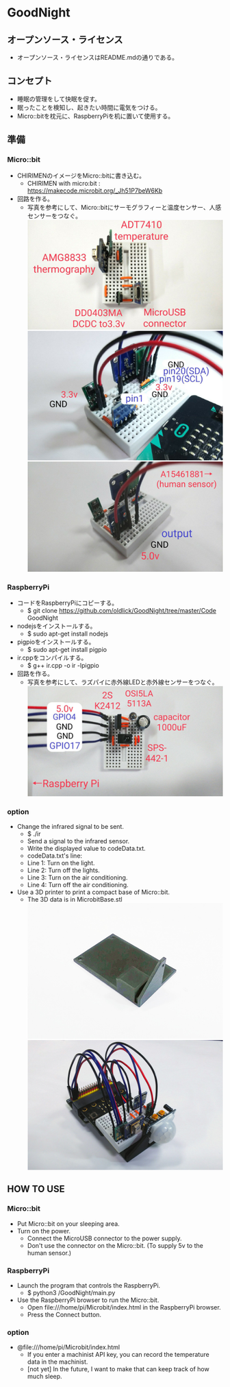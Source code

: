 # GoodNight
## オープンソース・ライセンス
- オープンソース・ライセンスはREADME.mdの通りである。

## コンセプト
- 睡眠の管理をして快眠を促す。
- 眠ったことを検知し、起きたい時間に電気をつける。
- Micro::bitを枕元に、RaspberryPiを机に置いて使用する。

## 準備
### Micro::bit
- CHIRIMENのイメージをMicro::bitに書き込む。
  - CHIRIMEN with micro:bit : https://makecode.microbit.org/_Jh51P7beW6Kb
- 回路を作る。
  - 写真を参考にして、Micro::bitにサーモグラフィーと温度センサー、人感センサーをつなぐ。  
  ![MicrobitModules.jpg](/Image/MicrobitModules.jpg)  
  ![MicrobitPins.jpg](/Image/MicrobitPins.jpg)  
  ![MicrobitHumansensor.jpg](/Image/MicrobitHumansensor.jpg)

### RaspberryPi
- コードをRaspberryPiにコピーする。
  - $ git clone https://github.com/oldlick/GoodNight/tree/master/Code GoodNight
- nodejsをインストールする。
  - $ sudo apt-get install nodejs
- pigpioをインストールする。
  - $ sudo apt-get install pigpio
- ir.cppをコンパイルする。
  - $ g++ ir.cpp -o ir -lpigpio
- 回路を作る。
  - 写真を参考にして、ラズパイに赤外線LEDと赤外線センサーをつなぐ。  
  ![MicrobitModules.jpg](/Image/RaspberrypiModules.jpg)

### option
- Change the infrared signal to be sent.
  - $ ./ir
  - Send a signal to the infrared sensor.
  - Write the displayed value to codeData.txt.
  - codeData.txt's line:
  - Line 1: Turn on the light.
  - Line 2: Turn off the lights.
  - Line 3: Turn on the air conditioning.
  - Line 4: Turn off the air conditioning.  
- Use a 3D printer to print a compact base of Micro::bit.
  - The 3D data is in MicrobitBase.stl
  ![MicrobitBase.jpg](/Image/MicrobitBase.jpg)  
  ![MicrobitAssemble.jpg](/Image/MicrobitAssemble.jpg)



## HOW TO USE
### Micro::bit
- Put Micro::bit on your sleeping area.
- Turn on the power.
  - Connect the MicroUSB connector to the power supply.
  - Don't use the connector on the Micro::bit. (To supply 5v to the human sensor.)

### RaspberryPi
- Launch the program that controls the RaspberryPi.
  - $ python3 /GoodNight/main.py
- Use the RaspberryPi browser to run the Micro::bit.
  - Open file:///home/pi/Microbit/index.html in the RaspberryPi browser.
  - Press the Connect button.

### option
- @file:///home/pi/Microbit/index.html
  - If you enter a machinist API key, you can record the temperature data in the machinist.
  - [not yet] In the future, I want to make that can keep track of how much sleep.
